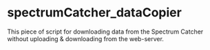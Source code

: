 # spectrumCatcher_dataCopier
This piece of script for downloading data from the Spectrum Catcher without uploading &amp; downloading from the web-server.
